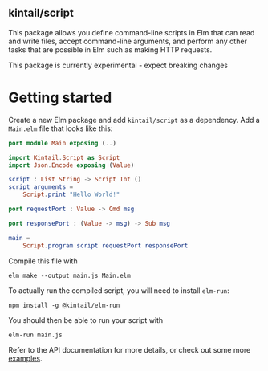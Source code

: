 ## kintail/script

This package allows you define command-line scripts in Elm that can read and
write files, accept command-line arguments, and perform any other tasks that are
possible in Elm such as making HTTP requests.

This package is currently experimental - expect breaking changes

# Getting started

Create a new Elm package and add `kintail/script` as a dependency. Add a
`Main.elm` file that looks like this:

```elm
port module Main exposing (..)

import Kintail.Script as Script
import Json.Encode exposing (Value)

script : List String -> Script Int ()
script arguments =
    Script.print "Hello World!"

port requestPort : Value -> Cmd msg

port responsePort : (Value -> msg) -> Sub msg

main =
    Script.program script requestPort responsePort
```

Compile this file with

```
elm make --output main.js Main.elm
```

To actually run the compiled script, you will need to install `elm-run`:

```
npm install -g @kintail/elm-run
```

You should then be able to run your script with

```
elm-run main.js
```

Refer to the API documentation for more details, or check out some more
[examples](examples).

